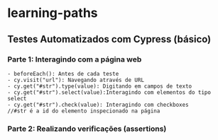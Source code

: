# learning-paths
## Testes Automatizados com Cypress (básico)
### Parte 1: Interagindo com a página web 
    - beforeEach(): Antes de cada teste
    - cy.visit("url"): Navegando através de URL
    - cy.get("#str").type(value): Digitando em campos de texto
    - cy.get("#str").select(value):Interagindo com elementos do tipo select
    - cy.get("#str").check(value): Interagindo com checkboxes
    //#str é a id do elemento inspecionado na página

### Parte 2: Realizando verificações (assertions)